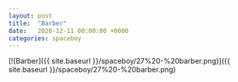 ```yaml
---
layout: post
title:  "Barber"
date:   2020-12-11 00:00:00 +0000
categories: spaceboy
---
```


[![Barber]({{ site.baseurl }}/spaceboy/27%20-%20barber.png)]({{ site.baseurl }}/spaceboy/27%20-%20barber.png)


